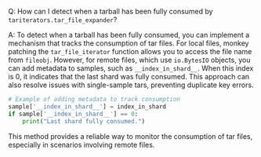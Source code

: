 Q: How can I detect when a tarball has been fully consumed by `tariterators.tar_file_expander`?

A: To detect when a tarball has been fully consumed, you can implement a mechanism that tracks the consumption of tar files. For local files, monkey patching the `tar_file_iterator` function allows you to access the file name from `fileobj`. However, for remote files, which use `io.BytesIO` objects, you can add metadata to samples, such as `__index_in_shard__`. When this index is 0, it indicates that the last shard was fully consumed. This approach can also resolve issues with single-sample tars, preventing duplicate key errors.

```python
# Example of adding metadata to track consumption
sample['__index_in_shard__'] = index_in_shard
if sample['__index_in_shard__'] == 0:
    print("Last shard fully consumed.")
```

This method provides a reliable way to monitor the consumption of tar files, especially in scenarios involving remote files.

